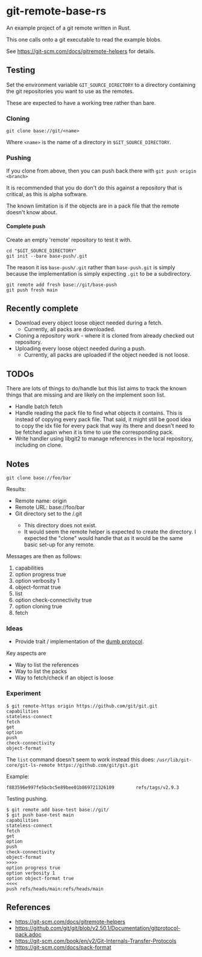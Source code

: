 git-remote-base-rs
==================

An example project of a git remote written in Rust.

This one calls onto a git executable to read the example blobs.

See https://git-scm.com/docs/gitremote-helpers for details.

Testing
-------

Set the environment variable `GIT_SOURCE_DIRECTORY` to a directory containing
the git repositories you want to use as the remotes.

These are expected to have a working tree rather than bare.

### Cloning

`git clone base://git/<name>`

Where `<name>` is the name of a directory in `$GIT_SOURCE_DIRECTORY`.

### Pushing

If you clone from above, then you can push back there with
`git push origin <branch>`

It is recommended that you do don't do this against a repository that is
critical, as this is alpha software.

The known limitation is if the objects are in a pack file that the remote
doesn't know about.

#### Complete push

Create an empty 'remote' repository to test it with.
```
cd "$GIT_SOURCE_DIRECTORY"
git init --bare base-push/.git
```

The reason it iss `base-push/.git` rather than `base-push.git` is simply because
the implementation is simply expecting `.git` to be a subdirectory.

```
git remote add fresh base://git/base-push
git push fresh main
```

Recently complete
-----------------

* Download every object loose object needed during a fetch.
  * Currently, all packs are downloaded.
* Cloning a repository work - where it is cloned from already checked out
  repository.
* Uploading every loose object needed during a push.
  * Currently, all packs are uploaded if the object needed is not loose.

TODOs
-----
There are lots of things to do/handle but this list aims to track
the known things that are missing and are likely on the implement
soon list.

* Handle batch fetch
* Handle reading the pack file to find what objects it contains.
  This is instead of copying every pack file. That said, it might still be good
  idea to copy the idx file for every pack that way its there and doesn't need
  to be fetched again when it is time to use the corresponding pack.
* Write handler using libgit2 to manage references in the local repository,
  including on clone.

Notes
-----
`git clone base://foo/bar`

Results:
- Remote name: origin
- Remote URL: base://foo/bar
- Git directory set to the <cwd>/.git
    * This directory does not exist.
    * It would seem the remote helper is expected to create the directory.
      I expected the "clone" would handle that as it would be the same
      basic set-up for any remote.

Messages are then as follows:
1. capabilities
2. option progress true
3. option verbosity 1
4. object-format true
5. list
6. option check-connectivity true
7. option cloning true
8. fetch <commit> <ref>

### Ideas

- Provide trait / implementation of the [dumb protocol][1]. 

Key aspects are
- Way to list the references
- Way to list the packs
- Way to fetch/check if an object is loose

### Experiment
```
$ git remote-https origin https://github.com/git/git.git
capabilities
stateless-connect
fetch
get
option
push
check-connectivity
object-format
```

The `list` command doesn't seem to work instead this does:
`/usr/lib/git-core/git-ls-remote https://github.com/git/git.git`

Example:
```
f883596e997fe5bcbc5e89bee01b869721326109        refs/tags/v2.9.3
```

Testing pushing.
```
$ git remote add base-test base://git/
$ git push base-test main
capabilities
stateless-connect
fetch
get
option
push
check-connectivity
object-format
>>>>
option progress true
option verbosity 1
option object-format true
<<<<
push refs/heads/main:refs/heads/main
```

## References

* https://git-scm.com/docs/gitremote-helpers
* https://github.com/git/git/blob/v2.50.1/Documentation/gitprotocol-pack.adoc
* https://git-scm.com/book/en/v2/Git-Internals-Transfer-Protocols
* https://git-scm.com/docs/pack-format

[1]: https://git-scm.com/book/en/v2/Git-Internals-Transfer-Protocols

